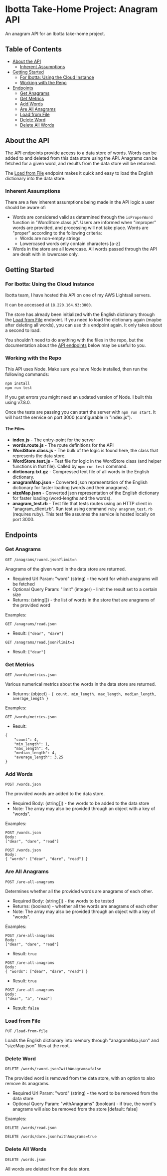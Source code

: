 # Ibotta Take-Home Project: Anagram API
An anagram API for an Ibotta take-home project.

## Table of Contents
- [About the API](#about-the-api)
    - [Inherent Assumptions](#inherent-assumptions)
- [Getting Started](#getting-started)
    - [For Ibotta: Using the Cloud Instance](#for-ibotta-using-the-cloud-instance)
    - [Working with the Repo](#working-with-the-repo)
- [Endpoints](#endpoints)
    - [Get Anagrams](#get-anagrams)
    - [Get Metrics](#get-metrics)
    - [Add Words](#add-words)
    - [Are All Anagrams](#are-all-anagrams)
    - [Load from File](#load-from-file)
    - [Delete Word](#delete-word)
    - [Delete All Words](#delete-all-words)

## About the API
The API endpoints provide access to a data store of words.
Words can be added to and deleted from this data store using the API.
Anagrams can be fetched for a given word, and results from the data store will be returned.

The [Load from File](#load-from-file) endpoint makes it quick and easy to load the English dictionary into the data store.

### Inherent Assumptions
There are a few inherent assumptions being made in the API logic a user should be aware of:
- Words are considered valid as determined through the `isProperWord` function in "WordStore.class.js". Users are informed when "improper" words are provided, and processing will not take place. Words are "proper" according to the following criteria:
    - Words are non-empty strings
    - Lowercased words only contain characters [a-z]
- Words in the store are all lowercase. All words passed through the API are dealt with in lowercase only.

## Getting Started

### For Ibotta: Using the Cloud Instance
Ibotta team, I have hosted this API on one of my AWS Lightsail servers.

It can be accessed at `18.220.164.93:3000`.

The store has already been initialized with the English dictionary through the [Load from File](#load-from-file) endpoint. If you need to load the dictionary again (maybe after deleting all words), you can use this endpoint again. It only takes about a second to load.

You shouldn't need to do anything with the files in the repo, but the documentation about the [API endpoints](#endpoints) below may be useful to you.

### Working with the Repo
This API uses Node. Make sure you have Node installed, then run the following commands:
```
npm install
npm run test
```
If you get errors you might need an updated version of Node. I built this using v7.8.0.

Once the tests are passing you can start the server with `npm run start`. It will host the service on port 3000 (configurable in "index.js").

#### The Files
- **index.js** - The entry-point for the server
- **words.route.js** - The route definitions for the API
- **WordStore.class.js** - The bulk of the logic is found here, the class that represents the data store.
- **WordStore.test.js** - Test file for logic in the WordStore class (and helper functions in that file). Called by `npm run test` command.
- **dictionary.txt.gz** - Compressed text file of all words in the English dictionary.
- **anagramMap.json** - Converted json representation of the English dictionary for faster loading (words and their anagrams).
- **sizeMap.json** - Converted json representation of the English dictionary for faster loading (word-lengths and the words).
- **anagram_test.rb** - Test file that tests routes using an HTTP client in "anagram_client.rb". Run test using command `ruby anagram_test.rb` (requires ruby). This test file assumes the service is hosted locally on port 3000.

## Endpoints

### Get Anagrams

`GET /anagrams/:word.json?limit=n`

Anagrams of the given word in the data store are returned.
- Required Url Param: "word" (string) - the word for which anagrams will be fetched
- Optional Query Param: "limit" (integer) - limit the result set to a certain size
- Returns: (string[]) - the list of words in the store that are anagrams of the provided word

Examples:

`GET /anagrams/read.json`
- Result: `["dear", "dare"]`

`GET /anagrams/read.json?limit=1`
- Result: `["dear"]`

### Get Metrics
`GET /words/metrics.json`

Various numerical metrics about the words in the data store are returned.
- Returns: (object) - `{ count, min_length, max_length, median_length, average_length }`

Examples:

`GET /words/metrics.json`
- Result:
```
{
    "count": 4,
    "min_length": 1,
    "max_length": 4,
    "median_length": 4,
    "average_length": 3.25
}
```

### Add Words
`POST /words.json`

The provided words are added to the data store.
- Required Body: (string[]) - the words to be added to the data store
- Note: The array may also be provided through an object with a key of "words".

Examples:

```
POST /words.json
Body:
["dear", "dare", "read"]
```

```
POST /words.json
Body:
{ "words": ["dear", "dare", "read"] }
```

### Are All Anagrams
`POST /are-all-anagrams`

Determines whether all the provided words are anagrams of each other.
- Required Body: (string[]) - the words to be tested
- Returns: (boolean) - whether all the words are anagrams of each other
- Note: The array may also be provided through an object with a key of "words".

Examples:

```
POST /are-all-anagrams
Body:
["dear", "dare", "read"]
```
- Result: `true`

```
POST /are-all-anagrams
Body:
{ "words": ["dear", "dare", "read"] }
```
- Result: `true`

```
POST /are-all-anagrams
Body:
["dear", "a", "read"]
```
- Result: `false`

### Load from File
`PUT /load-from-file`

Loads the English dictionary into memory through "anagramMap.json" and "sizeMap.json" files at the root.

### Delete Word
`DELETE /words/:word.json?withAnagrams=false`

The provided word is removed from the data store, with an option to also remove its anagrams.
- Required Url Param: "word" (string) - the word to be removed from the data store
- Optional Query Param: "withAnagrams" (boolean) - if true, the word's anagrams will also be removed from the store [default: false]

Examples:

`DELETE /words/read.json`

`DELETE /words/dare.json?withAnagrams=true`

### Delete All Words
`DELETE /words.json`

All words are deleted from the data store.

